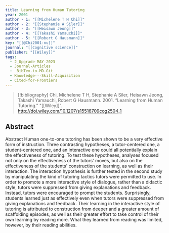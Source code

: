```yaml
---
title: Learning from Human Tutoring
year: 2001
author - 1: "[[Michelene T H Chi]]"
author - 2: "[[Stephanie A Siler]]"
author - 3: "[[Heisawn Jeong]]"
author - 4: "[[Takashi Yamauchi]]"
author - 5: "[[Robert G Hausmann]]"
key: "[[@Chi2001-nu]]"
journal: "[[Cognitive science]]"
publisher: "[[Wiley]]"
tags:
  - 2_Upgrade-MAY-2023
  - Journal-Articles
  - _BibTex-to-MD-Git
  - Knowledge---Skill-Acquisition
  - Cited-for-Frontiers
---
```


> [!bibliography]
> Chi, Michelene T H, Stephanie A Siler, Heisawn Jeong, Takashi Yamauchi, Robert G Hausmann. 2001. “Learning from Human Tutoring.” "[[Wiley]]". http://doi.wiley.com/10.1207/s15516709cog2504_1

## Abstract
Abstract Human one-to-one tutoring has been shown to be a very effective form of instruction. Three contrasting hypotheses, a tutor-centered one, a student-centered one, and an interactive one could all potentially explain the effectiveness of tutoring. To test these hypotheses, analyses focused not only on the effectiveness of the tutors' moves, but also on the effectiveness of the students' construction on learning, as well as their interaction. The interaction hypothesis is further tested in the second study by manipulating the kind of tutoring tactics tutors were permitted to use. In order to promote a more interactive style of dialogue, rather than a didactic style, tutors were suppressed from giving explanations and feedback. Instead, tutors were encouraged to prompt the students. Surprisingly, students learned just as effectively even when tutors were suppressed from giving explanations and feedback. Their learning in the interactive style of tutoring is attributed to construction from deeper and a greater amount of scaffolding episodes, as well as their greater effort to take control of their own learning by reading more. What they learned from reading was limited, however, by their reading abilities.